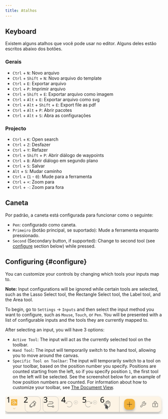 ```yaml
---
title: Atalhos
---
```


## Keyboard

Existem alguns atalhos que você pode usar no editor.
Alguns deles estão escritos abaixo dos botões.

### Gerais

- `Ctrl` + `N`: Novo arquivo
- `Ctrl` + `Shift` + `N`: Novo arquivo do template
- `Ctrl` + `E`: Exportar arquivo
- `Ctrl` + `P`: Imprimir arquivo
- `Ctrl` + `Shift` + `E`: Exportar arquivo como imagem
- `Ctrl` + `Alt` + `E`: Exportar arquivo como svg
- `Ctrl` + `Alt` + `Shift` + `E`: Export file as pdf
- `Ctrl` + `Alt` + `P`: Abrir pacotes
- `Ctrl` + `Alt` + `S`: Abra as configurações

### Projecto

- `Ctrl` + `K`: Open search
- `Ctrl` + `Z`: Desfazer
- `Ctrl` + `Y`: Refazer
- `Ctrl` + `Shift` + `P`: Abrir diálogo de waypoints
- `Ctrl` + `B`: Abrir diálogo em segundo plano
- `Ctrl` + `S`: Salvar
- `Alt` + `S`: Mudar caminho
- `Ctrl` + (`1` - `0`): Mude para a ferramenta
- `Ctrl` + `+`: Zoom para
- `Ctrl` + `-`: Zoom para fora

## Caneta

Por padrão, a caneta está configurada para funcionar como o seguinte:

- `Pen`: configurado como caneta.
- `Primeiro` (botão principal, se suportado): Mude a ferramenta enquanto pressionado.
- `Second` (Secondary button, if supported): Change to second tool (see [configure](#configure) section below) while pressed.

## Configuring {#configure}

You can customize your controls by changing which tools your inputs map to.

**Note:** Input configurations will be ignored while certain tools are selected, such as the Lasso Select tool, the Rectangle Select tool, the Label tool, and the Area tool.

To begin, go to `Settings` → `Inputs` and then select the input method you want to configure, such as `Mouse`, `Touch`, or `Pen`. You will be presented with a list of configurable inputs and the tools they are currently mapped to.

After selecting an input, you will have 3 options:

- `Active Tool`: The input will act as the currently selected tool on the toolbar.
- `Hand Tool`: The input will temporarily switch to the hand tool, allowing you to move around the canvas.
- `Specific Tool on Toolbar`: The input will temporarily switch to a tool on your toolbar, based on the position number you specify. Positions are counted starting from the left, so if you specify position `1`, the first tool on the left will be selected. See the screenshot below for an example of how position numbers are counted. For information about how to customize your toolbar, see [The Document View](../intro/#important-notes).

![toolbar numbered](toolbar_numbered.png)